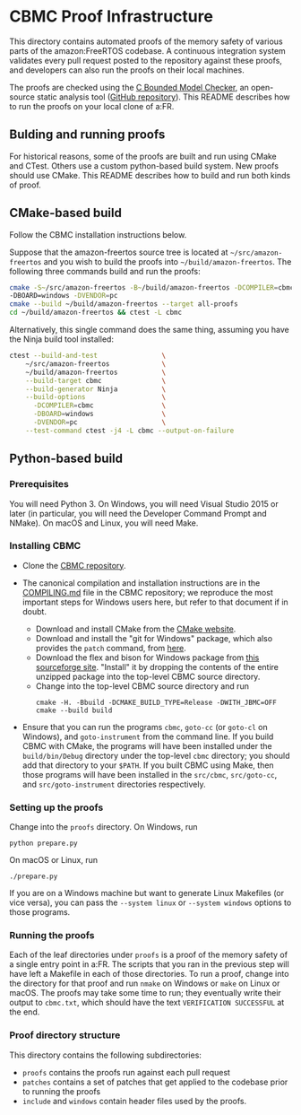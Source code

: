 CBMC Proof Infrastructure
=========================

This directory contains automated proofs of the memory safety of various parts
of the amazon:FreeRTOS codebase. A continuous integration system validates every
pull request posted to the repository against these proofs, and developers can
also run the proofs on their local machines.

The proofs are checked using the
[C Bounded Model Checker](http://www.cprover.org/cbmc/), an open-source static
analysis tool
([GitHub repository](https://github.com/diffblue/cbmc)). This README describes
how to run the proofs on your local clone of a:FR.


Bulding and running proofs
--------------------------

For historical reasons, some of the proofs are built and run using CMake
and CTest. Others use a custom python-based build system. New proofs
should use CMake. This README describes how to build and run both kinds
of proof.


CMake-based build
-----------------

Follow the CBMC installation instructions below.

Suppose that the amazon-freertos source tree is located at
`~/src/amazon-freertos` and you wish to build the proofs into
`~/build/amazon-freertos`. The following three commands build and run
the proofs:

```sh
cmake -S~/src/amazon-freertos -B~/build/amazon-freertos -DCOMPILER=cbmc
-DBOARD=windows -DVENDOR=pc
cmake --build ~/build/amazon-freertos --target all-proofs
cd ~/build/amazon-freertos && ctest -L cbmc
```

Alternatively, this single command does the same thing, assuming you
have the Ninja build tool installed:

```sh
ctest --build-and-test                \
    ~/src/amazon-freertos             \
    ~/build/amazon-freertos           \
    --build-target cbmc               \
    --build-generator Ninja           \
    --build-options                   \
      -DCOMPILER=cbmc                 \
      -DBOARD=windows                 \
      -DVENDOR=pc                     \
    --test-command ctest -j4 -L cbmc --output-on-failure
```



Python-based build
------------------

### Prerequisites

You will need Python 3. On Windows, you will need Visual Studio 2015 or later
(in particular, you will need the Developer Command Prompt and NMake). On macOS
and Linux, you will need Make.


### Installing CBMC

- Clone the [CBMC repository](https://github.com/diffblue/cbmc).

- The canonical compilation and installation instructions are in the
  [COMPILING.md](https://github.com/diffblue/cbmc/blob/develop/COMPILING.md)
  file in the CBMC repository; we reproduce the most important steps for
  Windows users here, but refer to that document if in doubt.
  - Download and install CMake from the [CMake website](https://cmake.org/download).
  - Download and install the "git for Windows" package, which also
    provides the `patch` command, from [here](https://git-scm.com/download/win).
  - Download the flex and bison for Windows package from
    [this sourceforge site](https://sourceforge.net/projects/winflexbison).
    "Install" it by dropping the contents of the entire unzipped
    package into the top-level CBMC source directory.
  - Change into the top-level CBMC source directory and run
    ```
    cmake -H. -Bbuild -DCMAKE_BUILD_TYPE=Release -DWITH_JBMC=OFF
    cmake --build build
    ```

- Ensure that you can run the programs `cbmc`, `goto-cc` (or `goto-cl`
  on Windows), and `goto-instrument` from the command line. If you build
  CBMC with CMake, the programs will have been installed under the
  `build/bin/Debug` directory under the top-level `cbmc` directory; you
  should add that directory to your `$PATH`. If you built CBMC using
  Make, then those programs will have been installed in the `src/cbmc`,
  `src/goto-cc`, and `src/goto-instrument` directories respectively.


### Setting up the proofs

Change into the `proofs` directory. On Windows, run
```
python prepare.py
```
On macOS or Linux, run
```
./prepare.py
```
If you are on a Windows machine but want to generate Linux Makefiles (or vice
versa), you can pass the `--system linux` or `--system windows` options to those
programs.


### Running the proofs

Each of the leaf directories under `proofs` is a proof of the memory
safety of a single entry point in a:FR. The scripts that you ran in the
previous step will have left a Makefile in each of those directories. To
run a proof, change into the directory for that proof and run `nmake` on
Windows or `make` on Linux or macOS. The proofs may take some time to
run; they eventually write their output to `cbmc.txt`, which should have
the text `VERIFICATION SUCCESSFUL` at the end.


### Proof directory structure

This directory contains the following subdirectories:

- `proofs` contains the proofs run against each pull request
- `patches` contains a set of patches that get applied to the codebase prior to
  running the proofs
- `include` and `windows` contain header files used by the proofs.
